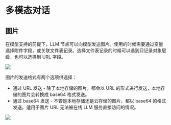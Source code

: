 # 多模态对话

<PluginInfo name="ai-ee" licenseBundled="true"></PluginInfo>

## 图片

在模型支持的前提下，LLM 节点可以向模型发送图片。使用的时候需要通过变量选择附件字段，或关联文件表记录。选择文件表记录的时候可以选到只记录对象层级，也可以选择到 URL 字段。

![](https://static-docs.nocobase.com/202503041034858.png)

图片的发送格式有两个选项供选择：

- 通过 URL 发送 - 除了本地存储的图片，都会以 URL 的形式进行发送，本地存储的图片会转换成 base64 格式发送。
- 通过 base64 发送 - 不管是本地存储还是云存储的图片，都以 base64 的格式发送。适用于图片 URL 无法被在线 LLM 服务直接访问的情况。

![](https://static-docs.nocobase.com/202503041200638.png)
